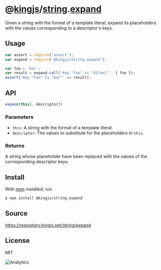 # @[kingjs][@kingjs]/[string][ns0].[expand][ns1]
Given a string with the format of a template literal,  expand its placeholders with the values corresponding to a descriptor's keys.
## Usage
```js
var assert = require('assert');
var expand = require('@kingjs/string.expand');

var foo = 'bar';
var result = expand.call('Key "foo" is "${foo}"', { foo });
assert('Key "foo" is "bar"' == result);
```

## API
```ts
expand(this[, descriptor])
```
### Parameters
- `this`: A string with the format of a template literal.
- `descriptor`: The values to substitute for the  placeholders in `this`.
### Returns
A string whose placeholder have been replaced with the  values of the corresponding descriptor keys.

## Install
With [npm](https://npmjs.org/) installed, run
```
$ npm install @kingjs/string.expand
```
## Source
https://repository.kingjs.net/string/expand
## License
MIT

![Analytics](https://analytics.kingjs.net/string/expand)

[@kingjs]: https://www.npmjs.com/package/kingjs
[ns0]: https://www.npmjs.com/package/@kingjs/string
[ns1]: https://www.npmjs.com/package/@kingjs/string.expand
